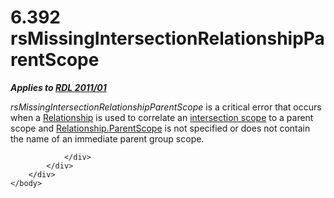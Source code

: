 <html dir="LTR" xmlns:mshelp="http://msdn.microsoft.com/mshelp" xmlns:ddue="http://ddue.schemas.microsoft.com/authoring/2003/5" xmlns:xlink="http://www.w3.org/1999/xlink" xmlns:tool="http://www.microsoft.com/tooltip">
    <head>
        <meta http-equiv="Content-Type" content="text/html; CHARSET=utf-8"></meta>
        <meta name="save" content="history"></meta>
        <title>6.392 rsMissingIntersectionRelationshipParentScope</title>
        <xml>
            <mshelp:toctitle title="6.392 rsMissingIntersectionRelationshipParentScope"></mshelp:toctitle>
            <mshelp:rltitle title="[MS-RDL]: rsMissingIntersectionRelationshipParentScope"></mshelp:rltitle>
            <mshelp:keyword index="A" term="c9685c27-8f47-409b-8d8d-cb5bcbc43c3d"></mshelp:keyword>
            <mshelp:attr name="DCSext.ContentType" value="open specification"></mshelp:attr>
            <mshelp:attr name="AssetID" value="c9685c27-8f47-409b-8d8d-cb5bcbc43c3d"></mshelp:attr>
            <mshelp:attr name="TopicType" value="kbRef"></mshelp:attr>
            <mshelp:attr name="DCSext.Title" value="[MS-RDL]: rsMissingIntersectionRelationshipParentScope" />
        </xml>
    </head>
    <body>
        <div id="header">
            <h1 class="heading">6.392 rsMissingIntersectionRelationshipParentScope</h1>
        </div>
        <div id="mainSection">
            <div id="mainBody">
                <div id="allHistory" class="saveHistory"></div>
                <div id="sectionSection0" class="section" name="collapseableSection">
                    

<p><b><i>Applies to </i></b><a href="bf2bab1a-b608-4bcc-b718-1cc1baa9579c.md"><b><i>RDL 2011/01</i></b></a></p>

<p><i>rsMissingIntersectionRelationshipParentScope</i> is a
critical error that occurs when a <a href="6d1c77e5-1573-4ad6-8d2a-c507411ad94b.md">Relationship</a> is used to
correlate an <a href="b2482b3f-74ab-4ca8-a9e5-c07955011743.md#gt_14d4b3f4-f20a-4c89-ac66-adf477c136c7">intersection scope</a>
to a parent scope and <a href="3f0ff121-3d39-4703-b34b-142b881e4604.md">Relationship.ParentScope</a>
is not specified or does not contain the name of an immediate parent group
scope.</p>


                </div>
            </div>
        </div>
    </body>
</html>